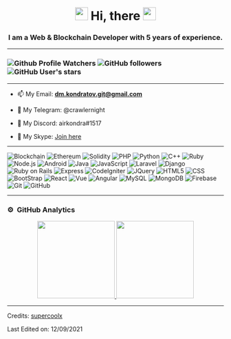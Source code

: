 <h1 align="center"><img src="https://raw.githubusercontent.com/iampavangandhi/iampavangandhi/master/gifs/Hi.gif" width="30px"> Hi, there <img src="https://raw.githubusercontent.com/iampavangandhi/iampavangandhi/master/gifs/Hi.gif" width="30px"></h1>
<h3 align="center">I am a Web & Blockchain Developer with 5 years of experience.</h3>

---

### ![Github Profile Watchers](https://komarev.com/ghpvc/?username=supercoolx&label=Profile%20views&color=0e75b6&style=flat) ![GitHub followers](https://img.shields.io/github/followers/supercoolx) ![GitHub User's stars](https://img.shields.io/github/stars/supercoolx)

---

- 📫 My Email: **dm.kondratov.git@gmail.com**

- 🔗 My Telegram: @crawlernight

- 🔗 My Discord: airkondra#1517

- 🔗 My Skype: [Join here](https://join.skype.com/invite/Kskd12mCBozG)

---

![Blockchain](https://img.shields.io/badge/-Blockchain-333333?style=flat&logo=bitcoin)
![Ethereum](https://img.shields.io/badge/-Ethereum-333333?style=flat&logo=ethereum)
![Solidity](https://img.shields.io/badge/-Solidity-333333?style=flat&logo=solidity&logoColor=228475)
![PHP](https://img.shields.io/badge/-PHP-333333?style=flat&logo=PHP)
![Python](https://img.shields.io/badge/-Python-333333?style=flat&logo=python)
![C++](https://img.shields.io/badge/-C++-333333?style=flat&logo=C%2B%2B)
![Ruby](https://img.shields.io/badge/-Ruby-333333?style=flat&logo=Ruby&logoColor=ff3333)
![Node.js](https://img.shields.io/badge/-Node.js-333333?style=flat&logo=node.js)
![Android](https://img.shields.io/badge/-Android-333333?style=flat&logo=android)
![Java](https://img.shields.io/badge/-Java-333333?style=flat&logo=Java)
![JavaScript](https://img.shields.io/badge/-JavaScript-333333?style=flat&logo=javascript)
![Laravel](https://img.shields.io/badge/-Laravel-333333?style=flat&logo=Laravel)
![Django](https://img.shields.io/badge/-Django-333333?style=flat&logo=django)
![Ruby on Rails](https://img.shields.io/badge/-Ruby%20on%20Rails-333333?style=flat&logo=RubyonRails&logoColor=ff3333)
![Express](https://img.shields.io/badge/-Express-333333?style=flat&logo=express)
![CodeIgniter](https://img.shields.io/badge/-CodeIgniter-333333?style=flat&logo=CodeIgniter)
![JQuery](https://img.shields.io/badge/-JQuery-333333?style=flat&logo=jquery)
![HTML5](https://img.shields.io/badge/-HTML5-333333?style=flat&logo=HTML5)
![CSS](https://img.shields.io/badge/-CSS-333333?style=flat&logo=CSS3&logoColor=1572B6)
![BootStrap](https://img.shields.io/badge/-BootStrap-333333?style=flat&logo=bootstrap&logoColor=1572B6)
![React](https://img.shields.io/badge/-React-333333?style=flat&logo=react)
![Vue](https://img.shields.io/badge/-Vue-333333?style=flat&logo=v)
![Angular](https://img.shields.io/badge/-Angular-333333?style=flat&logo=angular)
![MySQL](https://img.shields.io/badge/-MySQL-333333?style=flat&logo=mysql)
![MongoDB](https://img.shields.io/badge/-MongoDB-333333?style=flat&logo=mongodb)
![Firebase](https://img.shields.io/badge/-Firebase-333333?style=flat&logo=firebase)
![Git](https://img.shields.io/badge/-Git-333333?style=flat&logo=git)
![GitHub](https://img.shields.io/badge/-GitHub-333333?style=flat&logo=github)

---
### ⚙️ &nbsp;GitHub Analytics

<p align="center">
<a href="https://github.com/supercoolx">
  <img height="180em" src="https://github-readme-stats-eight-theta.vercel.app/api?username=supercoolx&show_icons=true&theme=algolia&include_all_commits=true&count_private=true"/>
  <img height="180em" src="https://github-readme-stats-eight-theta.vercel.app/api/top-langs/?username=supercoolx&layout=compact&langs_count=8&theme=algolia"/>
</a>
</p>

----
Credits: [supercoolx](https://github.com/supercoolx)

Last Edited on: 12/09/2021 
